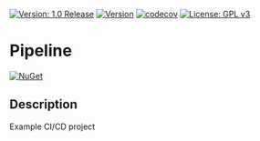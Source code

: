 [![Version: 1.0 Release](https://img.shields.io/badge/version-1.0%20Release-green.svg)](https://github.com/FelixRho/pipeline)   [![Version](https://travis-ci.com/FelixRho/pipeline.svg?branch=main)](https://travis-ci.com/github/FelixRho/pipeline)   [![codecov](https://codecov.io/gh/FelixRho/pipeline/branch/main/graph/badge.svg?token=KF2BQCUQ8C)](https://codecov.io/gh/FelixRho/pipeline)   [![License: GPL v3](https://img.shields.io/badge/License-GPL%20v3-blue.svg)](https://www.gnu.org/licenses/gpl-3.0)

# Pipeline 

[![NuGet](https://img.shields.io/nuget/dt/rhf.model.person.svg)](https://www.nuget.org/packages/rhf.model.person)

## Description

Example CI/CD project
